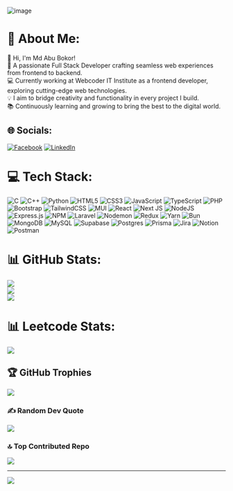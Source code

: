 
![image](https://github.com/user-attachments/assets/6b1cac81-d06d-4b54-913c-a5c3eee3d9a4)

# 💫 About Me:
👋 Hi, I'm Md Abu Bokor!<br>
🌟  A passionate Full Stack Developer crafting seamless web experiences from frontend to backend.<br> 
💻 Currently working at Webcoder IT Institute as a frontend developer, exploring cutting-edge web technologies.<br>
💡 I aim to bridge creativity and functionality in every project I build.<br>
📚 Continuously learning and growing to bring the best to the digital world.<br>


## 🌐 Socials:
[![Facebook](https://img.shields.io/badge/Facebook-%231877F2.svg?logo=Facebook&logoColor=white)](https://www.facebook.com/Mohamadabu.bokor.50951/) [![LinkedIn](https://img.shields.io/badge/LinkedIn-%230077B5.svg?logo=linkedin&logoColor=white)](https://www.linkedin.com/in/md-abu-bokor/) 

# 💻 Tech Stack:
![C](https://img.shields.io/badge/C-00599C?style=flat-square&logo=C%2B%2B&logoColor=white) ![C++](https://img.shields.io/badge/C++-00599C?style=flat-square&logo=C%2B%2B&logoColor=white) ![Python](https://img.shields.io/badge/python-3670A0?style=for-the-badge&logo=python&logoColor=ffdd54) ![HTML5](https://img.shields.io/badge/html5-%23E34F26.svg?style=for-the-badge&logo=html5&logoColor=white) ![CSS3](https://img.shields.io/badge/css3-%231572B6.svg?style=for-the-badge&logo=css3&logoColor=white) ![JavaScript](https://img.shields.io/badge/javascript-%23323330.svg?style=for-the-badge&logo=javascript&logoColor=%23F7DF1E) ![TypeScript](https://img.shields.io/badge/typescript-%23007ACC.svg?style=for-the-badge&logo=typescript&logoColor=white) ![PHP](https://img.shields.io/badge/php-%23777BB4.svg?style=for-the-badge&logo=php&logoColor=white) ![Bootstrap](https://img.shields.io/badge/bootstrap-%238511FA.svg?style=for-the-badge&logo=bootstrap&logoColor=white) ![TailwindCSS](https://img.shields.io/badge/tailwindcss-%2338B2AC.svg?style=for-the-badge&logo=tailwind-css&logoColor=white) ![MUI](https://img.shields.io/badge/MUI-%230081CB.svg?style=for-the-badge&logo=mui&logoColor=white) ![React](https://img.shields.io/badge/react-%2320232a.svg?style=for-the-badge&logo=react&logoColor=%2361DAFB) ![Next JS](https://img.shields.io/badge/Next-black?style=for-the-badge&logo=next.js&logoColor=white) ![NodeJS](https://img.shields.io/badge/node.js-6DA55F?style=for-the-badge&logo=node.js&logoColor=white) ![Express.js](https://img.shields.io/badge/express.js-%23404d59.svg?style=for-the-badge&logo=express&logoColor=%2361DAFB) ![NPM](https://img.shields.io/badge/NPM-%23CB3837.svg?style=for-the-badge&logo=npm&logoColor=white) ![Laravel](https://img.shields.io/badge/laravel-%23FF2D20.svg?style=for-the-badge&logo=laravel&logoColor=white) ![Nodemon](https://img.shields.io/badge/NODEMON-%23323330.svg?style=for-the-badge&logo=nodemon&logoColor=%BBDEAD) ![Redux](https://img.shields.io/badge/redux-%23593d88.svg?style=for-the-badge&logo=redux&logoColor=white) ![Yarn](https://img.shields.io/badge/yarn-%232C8EBB.svg?style=for-the-badge&logo=yarn&logoColor=white) ![Bun](https://img.shields.io/badge/Bun-%23000000.svg?style=for-the-badge&logo=bun&logoColor=white) ![MongoDB](https://img.shields.io/badge/MongoDB-%234ea94b.svg?style=for-the-badge&logo=mongodb&logoColor=white) ![MySQL](https://img.shields.io/badge/mysql-4479A1.svg?style=for-the-badge&logo=mysql&logoColor=white) ![Supabase](https://img.shields.io/badge/Supabase-3ECF8E?style=for-the-badge&logo=supabase&logoColor=white) ![Postgres](https://img.shields.io/badge/postgres-%23316192.svg?style=for-the-badge&logo=postgresql&logoColor=white) ![Prisma](https://img.shields.io/badge/Prisma-3982CE?style=for-the-badge&logo=Prisma&logoColor=white) ![Jira](https://img.shields.io/badge/jira-%230A0FFF.svg?style=for-the-badge&logo=jira&logoColor=white) ![Notion](https://img.shields.io/badge/Notion-%23000000.svg?style=for-the-badge&logo=notion&logoColor=white) ![Postman](https://img.shields.io/badge/Postman-FF6C37?style=for-the-badge&logo=postman&logoColor=white)

# 📊 GitHub Stats:
![](https://github-readme-stats.vercel.app/api?username=AbuBokorprog&theme=dark&hide_border=false&border_color=purple&include_all_commits=false&count_private=true&border_radius=5)<br/>
![](https://github-readme-streak-stats.herokuapp.com/?user=AbuBokorprog&theme=dark&hide_border=false&border_color=purple&border_radius=5)<br/>
![](https://github-readme-stats.vercel.app/api/top-langs/?username=AbuBokorprog&theme=dark&hide_border=false&border_color=purple&include_all_commits=false&count_private=true&layout=compact&border_radius=5)

# 📊 Leetcode Stats:
![](https://leetcard.jacoblin.cool/Md-Abu-Bokor?theme=dark&font=ABeeZee&ext=activity)

## 🏆 GitHub Trophies
![](https://github-profile-trophy.vercel.app/?username=AbuBokorprog&theme=discord&no-frame=false&no-bg=false&margin-w=4)

### ✍️ Random Dev Quote
![](https://quotes-github-readme.vercel.app/api?type=horizontal&theme=light)
### 🔝 Top Contributed Repo
![](https://github-contributor-stats.vercel.app/api?username=AbuBokorprog&limit=5&theme=dark&combine_all_yearly_contributions=true)


---
[![](https://visitcount.itsvg.in/api?id=AbuBokorprog&icon=5&color=1)](https://visitcount.itsvg.in)

<!-- Proudly created with GPRM ( https://gprm.itsvg.in ) -->
